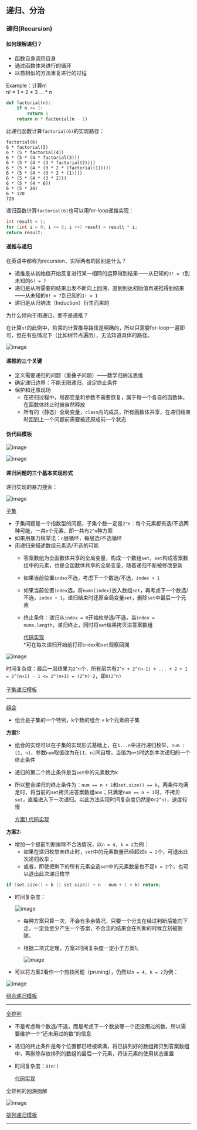 ## 递归、分治

### 递归(Recursion)

#### 如何理解递归？
- 函数自身调用自身
- 通过函数体来进行的循环
- 以自相似的方法重复进行的过程

Example：计算n!  
n! = 1 * 2 * 3 ... * n
``` Python
def factorial(n):
    if n <= 1:
        return 1
    return n * factorial(n - 1)
```
此递归函数计算`factorial(6)`的实现路径：
```
factorial(6)
6 * factorial(5)
6 * (5 * factorial(4))
6 * (5 * (4 * factorial(3)))
6 * (5 * (4 * (3 * factorial(2))))
6 * (5 * (4 * (3 * 2 * (factorial(1)))))
6 * (5 * (4 * (3 * 2 * (1))))
6 * (5 * (4 * (3 * 2)))
6 * (5 * (4 * 6))
6 * (5 * 24)
6 * 120
720
```
递归函数计算`factorial(6)`也可以用for-loop递推实现：
```C++
int result = 1;
for (int i = 0; i <= 6; i ++) result = result * i;
return result; 
```
#### 递推与递归

在英语中都称为recursion，实际两者的区别是什么？
- 递推是从初始值开始反复进行某一相同的运算得到结果——从已知的`1! = 1`到未知的`6! = ?`
- 递归是从所需要的结果出发不断向上回溯，直到到达初始值再递推得到结果——从未知的`6! = ?`到已知的`1! = 1`
- 递归是从归纳法（Induction）衍生而来的

为什么倾向于用递归，而不是递推？

在计算`n!`的此例中，阶乘的计算推导路径是明确的，所以只需要for-loop一遍即可，但在有些情况下（比如树节点遍历），无法知道具体的路径。

![image](https://user-images.githubusercontent.com/86143164/124054817-61093200-da55-11eb-852b-a644bf9e53ac.png)

#### 递推的三个关键
- 定义需要递归的问题（重叠子问题）——数学归纳法思维
- 确定递归边界：不能无限递归，设定终止条件
- 保护和还原现场
  - 在递归过程中，局部变量和参数不需要恢复，属于每一个各自的函数体，在函数体终止时被自然释放
  - 所有的（静态）全局变量，`class`内的成员，所有函数体共享，在递归结束时回到上一个问题前需要被还原成前一个状态

#### 伪代码模板

![image](https://user-images.githubusercontent.com/86143164/124055573-b7c33b80-da56-11eb-9ecb-7f37afb68308.png)

![image](https://user-images.githubusercontent.com/86143164/124055598-c3aefd80-da56-11eb-9111-bd7b78c602b0.png)

#### 递归问题的三个基本实现形式

递归实现的暴力搜索：

![image](https://user-images.githubusercontent.com/86143164/124345946-9c9b2c00-dc0e-11eb-9cac-868f2a51eadc.png)


[子集](https://leetcode-cn.com/problems/subsets/)  
- 子集问题是一个指数型的问题，子集个数一定是`2^n`：每个元素都有选/不选两种可能，一共`n`个元素，即一共有`2^n`种方案
- 如果用暴力枚举法：`n`层循环，每层选/不选循环
- 用递归来描述数组元素选/不选的可能
  - 答案数组为全函数体共享的全局变量，构成一个数组`set`，`set`构成答案数组中的元素，也是全函数体共享的全局变量，随着递归不断被修改更新
  - 如果当前位置`index`不选，考虑下一个数选/不选，`index + 1`
  - 如果当前位置`index`选，将`nums[index]`放入数组`set`，再考虑下一个数选/不选，`index + 1`，递归结束时还原全局变量`set`，删除`set`中最后一个元素
  - 终止条件：递归从`index = 0`开始枚举选/不选，当`index = nums.length`，递归终止，同时将`set`结果拷贝进答案数组

    [代码实现](https://github.com/AdaSheng07/Algorithm-start-from-zero-w-YudongLee/blob/main/Week%202/LeetCode%2078.%20%E5%AD%90%E9%9B%86.md)  
    *可在每次递归开始前打印`index`和`set`观察回溯

![image](https://user-images.githubusercontent.com/86143164/124070162-f6192480-da6f-11eb-814f-55b89218dcdc.png)

时间复杂度：最后一层结果为`2^n`个，所有层共有`2^n + 2^(n-1) + ... + 2 + 1 = 2^(n+1) - 1 <= 2^(n+1) = (2^n)·2`，即`O(2^n)`  
<br/>
    [子集递归模板](https://github.com/AdaSheng07/Algorithm-start-from-zero-w-YudongLee/blob/main/Week%202/%E5%AD%90%E9%9B%86%E9%80%92%E5%BD%92%E6%A8%A1%E6%9D%BF.md)

-------

[组合](https://leetcode-cn.com/problems/combinations/)
- 组合是子集的一个特例，k个数的组合 = k个元素的子集  

**方案1:**
- 组合的实现可以在子集的实现形式基础上，在`1...n`中进行递归枚举，`num : [1, n]`，参数`num`取值改为在`[1, n]`间自增，当值为`n+1`时达到本次递归的一个终止条件
- 递归的第二个终止条件是当`set`中的元素数为k
- 所以整合递归的终止条件为：`num == n + 1`和`set.size() == k`，两条件均满足时，将当前的`set`拷贝进答案数组`ans`；只满足`num == n + 1`时，不拷贝`set`，直接进入下一次递归。以此方法实现时间复杂度仍然是`O(2^n)`，速度较慢

    [方案1 代码实现](https://github.com/AdaSheng07/Algorithm-start-from-zero-w-YudongLee/blob/main/Week%202/LeetCode%2077.%20%E7%BB%84%E5%90%88%20%E6%96%B9%E6%A1%881.md)

**方案2:**  
- 增加一个提前判断排除不合法情况，以`n = 4, k = 2`为例：
  - 如果在递归枚举未终止时，`set`中的元素数量已经超过`k = 2`个，可退出此次递归枚举；
  - 或者，即使把剩下的所有元素全选`set`中的元素数量也不足`k = 2`个，也可以退出此次递归枚举
```Java
if (set.size() > k || set.size() + n - num + 1 < k) return;
```
- 时间复杂度：

    ![image](https://user-images.githubusercontent.com/86143164/124091189-25d42680-da88-11eb-8347-757a58970c7c.png)

  - 每种方案只算一次，不会有多余情况，只要一个分支在经过判断后能向下走，一定会至少产生一个答案，不合法的结果会在判断的时候立刻被删除。
  - 根据二项式定理，方案2时间复杂度一定小于方案1。

    ![image](https://user-images.githubusercontent.com/86143164/124092403-641e1580-da89-11eb-8b04-93e479affec8.png)

- 可以将方案2看作一个剪枝问题（pruning），仍然以`n = 4, k = 2`为例：

![image](https://user-images.githubusercontent.com/86143164/124148202-03f79580-dac2-11eb-9471-736ad4f2031a.png)


[组合递归模板](https://github.com/AdaSheng07/Algorithm-start-from-zero-w-YudongLee/blob/main/Week%202/%E7%BB%84%E5%90%88%E9%80%92%E5%BD%92%E6%A8%A1%E6%9D%BF.md)

-------

[全排列](https://leetcode-cn.com/problems/permutations/)

- 不是考虑每个数选/不选，而是考虑下一个数放哪一个还没用过的数，所以需要维护一个“还未用过的数”的信息
- 递归的终止条件是每个位置都已经被填满，将已排列好的数组拷贝到答案数组中，再删除存放排列的数组的最后一个元素，将该元素的使用状态重置
- 时间复杂度：`O(n!)`

    [代码实现](https://github.com/AdaSheng07/Algorithm-start-from-zero-w-YudongLee/blob/main/Week%202/LeetCode%2046.%20%E5%85%A8%E6%8E%92%E5%88%97.md)

全排列的回溯图解

![image](https://user-images.githubusercontent.com/86143164/124352203-a41ffc80-dc31-11eb-99b3-4be0c2971f1b.png)


[排列递归模板](https://github.com/AdaSheng07/Algorithm-start-from-zero-w-YudongLee/blob/main/Week%202/%E6%8E%92%E5%88%97%E9%80%92%E5%BD%92%E6%A8%A1%E6%9D%BF.md)

-------























